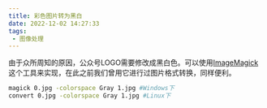 ```yaml
---
title: 彩色图片转为黑白
date: 2022-12-02 14:27:33
tags:
 - 图像处理
---
```

由于众所周知的原因，公众号LOGO需要修改成黑白色。可以使用[ImageMagick](https://imagemagick.org/)这个工具来实现，在此之前我们曾用它进行过图片格式转换，同样便利。
```bash
magick 0.jpg -colorspace Gray 1.jpg #Windows下
convert 0.jpg -colorspace Gray 1.jpg #Linux下
```